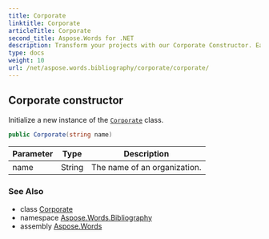 ```yaml
---
title: Corporate
linktitle: Corporate
articleTitle: Corporate
second_title: Aspose.Words for .NET
description: Transform your projects with our Corporate Constructor. Easily initialize and manage corporate instances for seamless business solutions.
type: docs
weight: 10
url: /net/aspose.words.bibliography/corporate/corporate/
---
```

## Corporate constructor

Initialize a new instance of the [`Corporate`](../) class.

```csharp
public Corporate(string name)
```

| Parameter | Type | Description |
| --- | --- | --- |
| name | String | The name of an organization. |

### See Also

* class [Corporate](../)
* namespace [Aspose.Words.Bibliography](../../../aspose.words.bibliography/)
* assembly [Aspose.Words](../../../)
